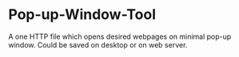 # Pop-up-Window-Tool
A one HTTP file which opens desired webpages on minimal pop-up window. Could be saved on desktop or on web server.
